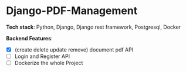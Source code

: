 # Django-PDF-Management

**Tech stack**: Python, Django, Django rest framework, Postgresql, Docker

**Backend Features**:

- [x] (create delete update remove) document pdf API
- [ ] Login and Register API
- [ ] Dockerize the whole Project
